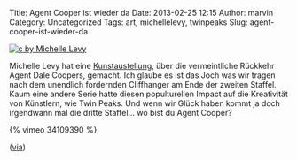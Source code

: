 Title: Agent Cooper ist wieder da
Date: 2013-02-25 12:15
Author: marvin
Category: Uncategorized
Tags: art, michellelevy, twinpeaks
Slug: agent-cooper-ist-wieder-da

[![c by Michelle Levy]({filename}/images/168462842283670351_pcOnR5R0_c.jpg)](http://www.michelle-levy.com/)

Michelle Levy hat eine
[Kunstaustellung](http://www.michelle-levy.com/agentc.html), über die
vermeintliche Rückkehr Agent Dale Coopers, gemacht. Ich glaube es ist
das Joch was wir tragen nach dem unendlich fordernden Cliffhanger am
Ende der zweiten Staffel. Kaum eine andere Serie hatte diesen
populturellen Impact auf die Kreativität von Künstlern, wie Twin Peaks.
Und wenn wir Glück haben kommt ja doch irgendwann mal die dritte
Staffel... wo bist du Agent Cooper?

{% vimeo 34109390 %}

([via](http://welcometotwinpeaks.com/photos/dale-cooper-sightings/))

